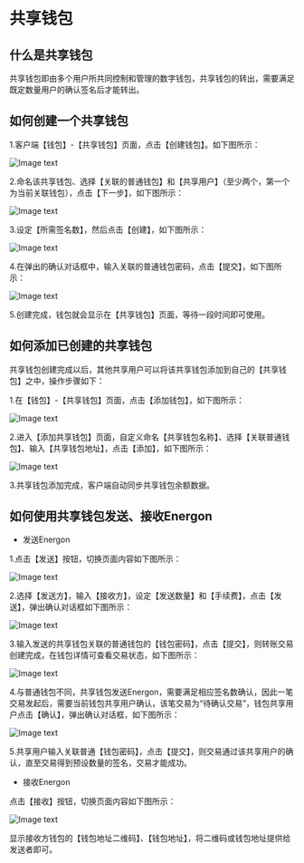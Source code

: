 ﻿# 共享钱包

## <a name="what_is"></a>什么是共享钱包
共享钱包即由多个用户所共同控制和管理的数字钱包，共享钱包的转出，需要满足既定数量用户的确认签名后才能转出。

## <a name="how_to_create"></a>如何创建一个共享钱包

1.客户端【钱包】-【共享钱包】页面，点击【创建钱包】。如下图所示：

![Image text](./platon-samurai/image/Swallet_creation-cn.png)

2.命名该共享钱包、选择【关联的普通钱包】和【共享用户】（至少两个，第一个为当前关联钱包），点击【下一步】，如下图所示：

![Image text](./platon-samurai/image/Swallet_info_input-cn.png)

3.设定【所需签名数】，然后点击【创建】，如下图所示：

![Image text](./platon-samurai/image/Sign_NO-cn.png)

4.在弹出的确认对话框中，输入关联的普通钱包密码，点击【提交】，如下图所示：

![Image text](./platon-samurai/image/Send_confirm_Swallet-cn.png)

5.创建完成，钱包就会显示在【共享钱包】页面，等待一段时间即可使用。

## <a name="how_to_add"></a>如何添加已创建的共享钱包
共享钱包创建完成以后，其他共享用户可以将该共享钱包添加到自己的【共享钱包】之中，操作步骤如下：

1.在【钱包】-【共享钱包】页面，点击【添加钱包】，如下图所示：

![Image text](./platon-samurai/image/Add_Swallet-cn.png)

2.进入【添加共享钱包】页面，自定义命名【共享钱包名称】、选择【关联普通钱包】、输入【共享钱包地址】，点击【添加】，如下图所示：

![Image text](./platon-samurai/image/Input_info_added_Swallet-cn.png)

3.共享钱包添加完成，客户端自动同步共享钱包余额数据。

## <a name="how_to_use"></a>如何使用共享钱包发送、接收Energon

+ 发送Energon

1.点击【发送】按钮，切换页面内容如下图所示：

![Image text](./platon-samurai/image/Send_Swallet-cn.png)

2.选择【发送方】，输入【接收方】，设定【发送数量】和【手续费】，点击【发送】，弹出确认对话框如下图所示：

![Image text](./platon-samurai/image/Send_confirm_Swallet-cn.png)

3.输入发送的共享钱包关联的普通钱包的【钱包密码】，点击【提交】，则转账交易创建完成，在钱包详情可查看交易状态，如下图所示：

![Image text](./platon-samurai/image/Transaction_to_be_confirmed_Swallet-cn.png)

4.与普通钱包不同，共享钱包发送Energon，需要满足相应签名数确认，因此一笔交易发起后，需要当前钱包共享用户确认，该笔交易为“待确认交易”，钱包共享用户点击【确认】，弹出确认对话框，如下图所示：

![Image text](./platon-samurai/image/Execute_contract_Swallet-cn.png)

5.共享用户输入关联普通【钱包密码】，点击【提交】，则交易通过该共享用户的确认，直至交易得到预设数量的签名，交易才能成功。

+ 接收Energon

点击【接收】按钮，切换页面内容如下图所示：

![Image text](./platon-samurai/image/QR_code_Swallet-cn.png)

显示接收方钱包的【钱包地址二维码】、【钱包地址】，将二维码或钱包地址提供给发送者即可。

